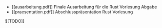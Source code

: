 - [[ausarbeitung.pdf]] Finale Ausarbeitung für die Rust Vorlesung Abgabe 
- [[praesentation.pdf]] Abschlusspräsentation Rust Vorlesung

![[TODO]]
